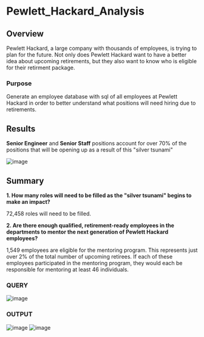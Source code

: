 # Pewlett_Hackard_Analysis
## Overview
Pewlett Hackard, a large company with thousands of employees, is trying to plan for the future. Not only does Pewlett Hackard want to have a better idea about upcoming retirements, but they also want to know who is eligible for their retirment package. 
### Purpose
Generate an employee database with sql of all employees at Pewlett Hackard in order to better understand what positions will need hiring due to retirements. 

## Results

**Senior Engineer** and **Senior Staff** positions account for over 70% of the positions that will be opening up as a result of this "silver tsunami"

![image](https://user-images.githubusercontent.com/105028515/196330978-f3be7f58-c259-4355-9c25-501f328830b9.png)


## Summary
**1. How many roles will need to be filled as the "silver tsunami" begins to make an impact?**

72,458 roles will need to be filled.

**2. Are there enough qualified, retirement-ready employees in the departments to mentor the next generation of Pewlett Hackard employees?**

1,549 employees are eligible for the mentoring program. This represents just over 2% of the total number of upcoming retirees. If each of these employees participated in the mentoring program, they would each be responsible for mentoring at least 46 individuals. 

### QUERY

![image](https://user-images.githubusercontent.com/105028515/196329844-c5b6c18c-1719-4987-93fc-ca4466684693.png)

### OUTPUT

![image](https://user-images.githubusercontent.com/105028515/196328755-553752e2-0201-4acf-99f3-17894bdcd0bd.png)
![image](https://user-images.githubusercontent.com/105028515/196329677-dac512de-17e3-417f-812b-720cc1d0c92b.png)
